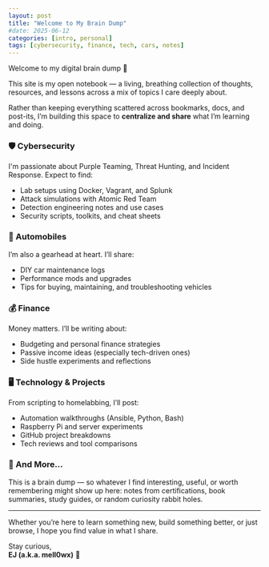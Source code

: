 ```yaml
---
layout: post
title: "Welcome to My Brain Dump"
#date: 2025-06-12
categories: [intro, personal]
tags: [cybersecurity, finance, tech, cars, notes]
---
```


Welcome to my digital brain dump 👋

This site is my open notebook — a living, breathing collection of thoughts, resources, and lessons across a mix of topics I care deeply about.

Rather than keeping everything scattered across bookmarks, docs, and post-its, I’m building this space to **centralize and share** what I’m learning and doing.

### 🛡️ Cybersecurity

I'm passionate about Purple Teaming, Threat Hunting, and Incident Response. Expect to find:

- Lab setups using Docker, Vagrant, and Splunk
- Attack simulations with Atomic Red Team
- Detection engineering notes and use cases
- Security scripts, toolkits, and cheat sheets

### 🚗 Automobiles

I’m also a gearhead at heart. I’ll share:

- DIY car maintenance logs
- Performance mods and upgrades
- Tips for buying, maintaining, and troubleshooting vehicles

### 💰 Finance

Money matters. I’ll be writing about:

- Budgeting and personal finance strategies
- Passive income ideas (especially tech-driven ones)
- Side hustle experiments and reflections

### 🖥️ Technology & Projects

From scripting to homelabbing, I’ll post:

- Automation walkthroughs (Ansible, Python, Bash)
- Raspberry Pi and server experiments
- GitHub project breakdowns
- Tech reviews and tool comparisons

### 🎯 And More…

This is a brain dump — so whatever I find interesting, useful, or worth remembering might show up here: notes from certifications, book summaries, study guides, or random curiosity rabbit holes.

---

Whether you’re here to learn something new, build something better, or just browse, I hope you find value in what I share.

Stay curious,  
**EJ (a.k.a. mell0wx)** 🧠
